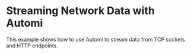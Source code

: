 Streaming Network Data with Automi
==================================
This example shows how to use Automi to stream data from TCP sockets and HTTP endpoints.